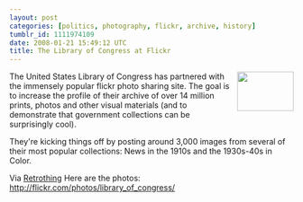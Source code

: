 ```yaml
---
layout: post
categories: [politics, photography, flickr, archive, history]
tumblr_id: 1111974109  
date: 2008-01-21 15:49:12 UTC
title: The Library of Congress at Flickr
---
```


<a href="http://flickr.com/photos/library_of_congress/2179931268/"><img src="http://farm3.static.flickr.com/2073/2179931268_25d04dc51f_t.jpg" style="margin-left: 10px; margin-bottom: 10px" align="right" height="70" width="100" /></a>The United States Library of Congress has partnered with the immensely popular flickr photo sharing site. The goal is to increase the profile of their archive of over 14 million prints, photos and other visual materials (and to demonstrate that government collections can be surprisingly cool).

They're kicking things off by posting around 3,000 images from several of their most popular collections: News in the 1910s and the 1930s-40s in Color.

Via <a href="http://www.retrothing.com/2008/01/the-library-of.html">Retrothing</a>
Here are the photos: <a href="http://flickr.com/photos/library_of_congress/">http://flickr.com/photos/library_of_congress/</a>
